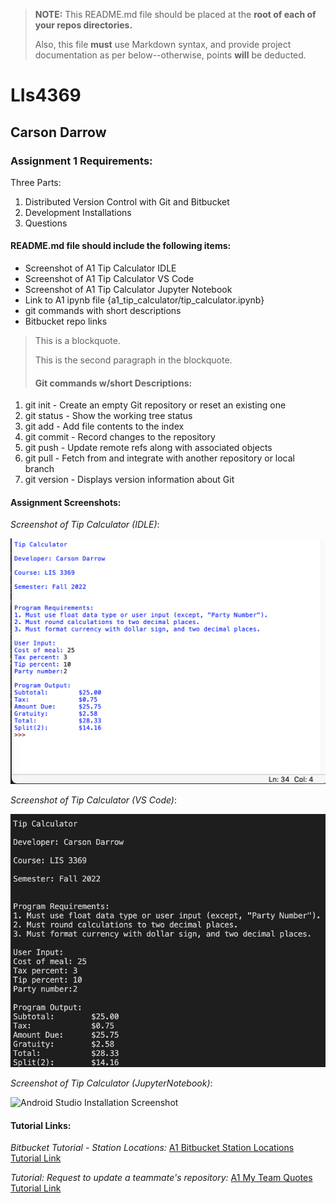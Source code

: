 > **NOTE:** This README.md file should be placed at the **root of each of your repos directories.**
>
>Also, this file **must** use Markdown syntax, and provide project documentation as per below--otherwise, points **will** be deducted.
>

# LIs4369

## Carson Darrow

### Assignment 1 Requirements:

Three Parts:

1. Distributed Version Control with Git and Bitbucket
2. Development Installations
3. Questions

#### README.md file should include the following items:

* Screenshot of A1 Tip Calculator IDLE
* Screenshot of A1 Tip Calculator VS Code
* Screenshot of A1 Tip Calculator Jupyter Notebook
* Link to A1 ipynb file {a1_tip_calculator/tip_calculator.ipynb}
* git commands with short descriptions
* Bitbucket repo links

> This is a blockquote.
> 
> This is the second paragraph in the blockquote.
>
> #### Git commands w/short Descriptions:

1. git init -  Create an empty Git repository or reset an existing one
2. git status -  Show the working tree status
3. git add -  Add file contents to the index
4. git commit - Record changes to the repository
5. git push - Update remote refs along with associated objects
6. git pull - Fetch from and integrate with another repository or local branch 
7. git version - Displays version information about Git

#### Assignment Screenshots:

*Screenshot of Tip Calculator (IDLE)*:

![Apache Installation Screenshot](a1_tip_calculator/tip_calculator_idle.png)

*Screenshot of Tip Calculator (VS Code)*:

![JDK Installation Screenshot](a1_tip_calculator/tip_calculator_VS.png)

*Screenshot of Tip Calculator (JupyterNotebook)*:

![Android Studio Installation Screenshot](a1_tip_calculator_jupyternbook/android.png)


#### Tutorial Links:

*Bitbucket Tutorial - Station Locations:*
[A1 Bitbucket Station Locations Tutorial Link](https://bitbucket.org/cbd19a/bitbucketstationlocations/ "Bitbucket Station Locations")

*Tutorial: Request to update a teammate's repository:*
[A1 My Team Quotes Tutorial Link](https://bitbucket.org/username/myteamquotes/ "My Team Quotes Tutorial")